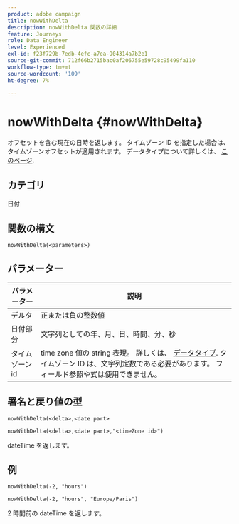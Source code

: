 ```yaml
---
product: adobe campaign
title: nowWithDelta
description: nowWithDelta 関数の詳細
feature: Journeys
role: Data Engineer
level: Experienced
exl-id: f23f729b-7edb-4efc-a7ea-904314a7b2e1
source-git-commit: 712f66b2715bac0af206755e59728c95499fa110
workflow-type: tm+mt
source-wordcount: '109'
ht-degree: 7%

---
```


# nowWithDelta {#nowWithDelta}

オフセットを含む現在の日時を返します。 タイムゾーン ID を指定した場合は、タイムゾーンオフセットが適用されます。 データタイプについて詳しくは、 [このページ](../expression/data-types.md).

## カテゴリ

日付

## 関数の構文

`nowWithDelta(<parameters>)`

## パラメーター

| パラメーター | 説明 |
|--- |--- |
| デルタ | 正または負の整数値 |
| 日付部分 | 文字列としての年、月、日、時間、分、秒 |
| タイムゾーン id | time zone 値の string 表現。 詳しくは、 [データタイプ](../expression/data-types.md). タイムゾーン ID は、文字列定数である必要があります。 フィールド参照や式は使用できません。 |

## 署名と戻り値の型

`nowWithDelta(<delta>,<date part>`

`nowWithDelta(<delta>,<date part>,"<timeZone id>")`

dateTime を返します。

## 例

`nowWithDelta(-2, "hours")`

`nowWithDelta(-2, "hours", "Europe/Paris")`

2 時間前の dateTime を返します。
